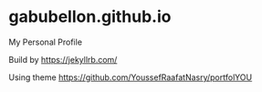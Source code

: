 # gabubellon.github.io
My Personal Profile

Build by https://jekyllrb.com/

Using theme https://github.com/YoussefRaafatNasry/portfolYOU